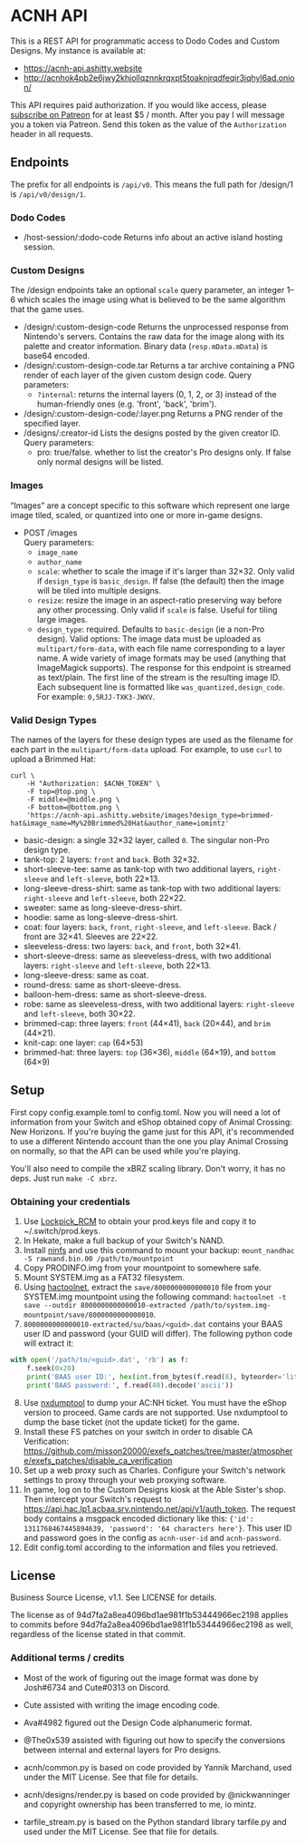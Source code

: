 # ACNH API

This is a REST API for programmatic access to Dodo Codes and Custom Designs. My instance is available at:
- https://acnh-api.ashitty.website
- http://acnhok4pb2e6jwy2khjollqznnkrqxpt5toaknjrqdfeqir3iqhyl6ad.onion/

This API requires paid authorization.
If you would like access, please [subscribe on Patreon](https://patreon.com/iomintz) for at least $5 / month.
After you pay I will message you a token via Patreon. Send this token as the value of the `Authorization` header
in all requests.

## Endpoints

The prefix for all endpoints is `/api/v0`. This means the full path for /design/1 is `/api/v0/design/1`.

### Dodo Codes

- /host-session/:dodo-code
Returns info about an active island hosting session.

### Custom Designs

The /design endpoints take an optional `scale` query parameter, an integer 1–6 which scales the image
using what is believed to be the same algorithm that the game uses.

- /design/:custom-design-code
  Returns the unprocessed response from Nintendo's servers. Contains the raw data for the image along with its palette
  and creator information. Binary data (`resp.mData.mData`) is base64 encoded.
- /design/:custom-design-code.tar
  Returns a tar archive containing a PNG render of each layer of the given custom design code.
  Query parameters:
  - `?internal`: returns the internal layers (0, 1, 2, or 3) instead of the human-friendly ones
    (e.g. 'front', 'back', 'brim').
- /design/:custom-design-code/:layer.png
  Returns a PNG render of the specified layer.
- /designs/:creator-id Lists the designs posted by the given creator ID. Query parameters:
  - pro: true/false. whether to list the creator's Pro designs only. If false only normal designs will be listed.

### Images

“Images” are a concept specific to this software which represent one large image tiled, scaled, or quantized into 
one or more in-game designs.

- POST /images<br>
  Query parameters:
  - `image_name`
  - `author_name`
  - `scale`: whether to scale the image if it's larger than 32×32. Only valid if `design_type` is `basic_design`.
    If false (the default) then the image will be tiled into multiple designs.
  - `resize`: resize the image in an aspect-ratio preserving way before any other processing. Only valid if
    `scale` is false. Useful for tiling large images.
  - `design_type`: required. Defaults to `basic-design` (ie a non-Pro design). Valid options:
  The image data must be uploaded as `multipart/form-data`, with each file name corresponding to a layer name.
  A wide variety of image formats may be used (anything that ImageMagick supports).
  The response for this endpoint is streamed as text/plain. The first line of the stream is the resulting image ID.
  Each subsequent line is formatted like `was_quantized,design_code`. For example: `0,5RJJ-TXK3-JWXV`.

### Valid Design Types

The names of the layers for these design types are used as the filename for each part in the `multipart/form-data`
upload. For example, to use `curl` to upload a Brimmed Hat:

```
curl \
	-H "Authorization: $ACNH_TOKEN" \
	-F top=@top.png \
	-F middle=@middle.png \
	-F bottom=@bottom.png \
	'https://acnh-api.ashitty.website/images?design_type=brimmed-hat&image_name=My%20Brimmed%20Hat&author_name=iomintz'
```

- basic-design: a single 32×32 layer, called `0`. The singular non-Pro design type.
- tank-top: 2 layers: `front` and `back`. Both 32×32.
- short-sleeve-tee: same as tank-top with two additional layers, `right-sleeve` and `left-sleeve`, both 22×13.
- long-sleeve-dress-shirt: same as tank-top with two additional layers: `right-sleeve` and `left-sleeve`, both 22×22.
- sweater: same as long-sleeve-dress-shirt.
- hoodie: same as long-sleeve-dress-shirt.
- coat: four layers: `back`, `front`, `right-sleeve`, and `left-sleeve`. Back / front are 32×41. Sleeves are 22×22.
- sleeveless-dress: two layers: `back`, and `front`, both 32×41.
- short-sleeve-dress: same as sleeveless-dress, with two additional layers: `right-sleeve` and `left-sleeve`, both 22×13.
- long-sleeve-dress: same as coat.
- round-dress: same as short-sleeve-dress.
- balloon-hem-dress: same as short-sleeve-dress.
- robe: same as sleeveless-dress, with two additional layers: `right-sleeve` and `left-sleeve`, both 30×22.
- brimmed-cap: three layers: `front` (44×41), `back` (20×44), and `brim` (44×21).
- knit-cap: one layer: `cap` (64×53)
- brimmed-hat: three layers: `top` (36×36), `middle` (64×19), and `bottom` (64×9)

## Setup

First copy config.example.toml to config.toml. Now you will need a lot of information from your Switch
and eShop obtained copy of Animal Crossing: New Horizons.
If you're buying the game just for this API, it's recommended to use a different Nintendo account than the one
you play Animal Crossing on normally, so that the API can be used while you're playing.

You'll also need to compile the xBRZ scaling library. Don't worry, it has no deps. Just run `make -C xbrz`.

### Obtaining your credentials

1. Use [Lockpick_RCM](https://github.com/shchmue/Lockpick_RCM/releases)
   to obtain your prod.keys file and copy it to ~/.switch/prod.keys.
2. In Hekate, make a full backup of your Switch's NAND.
3. Install [ninfs](https://github.com/ihaveamac/ninfs) and use this command to mount your backup:
   `mount_nandhac -S rawnand.bin.00 /path/to/mountpoint`
4. Copy PRODINFO.img from your mountpoint to somewhere safe.
5. Mount SYSTEM.img as a FAT32 filesystem.
6. Using [hactoolnet](https://github.com/Thealexbarney/LibHac/releases), extract the `save/8000000000000010`
   file from your SYSTEM.img mountpoint using the following command:
   `hactoolnet -t save --outdir 8000000000000010-extracted /path/to/system.img-mountpoint/save/8000000000000010`.
7. `8000000000000010-extracted/su/baas/<guid>.dat` contains your BAAS user ID and password (your GUID will differ).
   The following python code will extract it:

```py
with open('/path/to/<guid>.dat', 'rb') as f:
	f.seek(0x20)
	print('BAAS user ID:', hex(int.from_bytes(f.read(8), byteorder='little')))
	print('BAAS password:', f.read(40).decode('ascii'))
```

8. Use [nxdumptool](https://github.com/DarkMatterCore/nxdumptool/releases) to dump your AC:NH ticket.
   You must have the eShop version to proceed. Game cards are not supported. 
   Use nxdumptool to dump the base ticket (not the update ticket) for the game.
9. Install these FS patches on your switch in order to disable CA Verification:
   https://github.com/misson20000/exefs_patches/tree/master/atmosphere/exefs_patches/disable_ca_verification
10. Set up a web proxy such as Charles.
    Configure your Switch's network settings to proxy through your web proxying software.
11. In game, log on to the Custom Designs kiosk at the Able Sister's shop.
    Then intercept your Switch's request to https://api.hac.lp1.acbaa.srv.nintendo.net/api/v1/auth_token.
    The request body contains a msgpack encoded dictionary like this:
    `{'id': 1311768467445894639, 'password': '64 characters here'}`.
    This user ID and password goes in the config as `acnh-user-id` and `acnh-password`.
12. Edit config.toml according to the information and files you retrieved.

## License

Business Source License, v1.1. See LICENSE for details.

The license as of 94d7fa2a8ea4096bd1ae981f1b53444966ec2198 applies to commits before
94d7fa2a8ea4096bd1ae981f1b53444966ec2198 as well, regardless of the license stated in that
commit.

### Additional terms / credits

- Most of the work of figuring out the image format was done by Josh#6734 and Cute#0313 on Discord.
- Cute assisted with writing the image encoding code.
- Ava#4982 figured out the Design Code alphanumeric format.
- @The0x539 assisted with figuring out how to specify the conversions between internal and external layers for
  Pro designs.

- acnh/common.py is based on code provided by Yannik Marchand, used under the MIT License.
  See that file for details.
- acnh/designs/render.py is based on code provided by @nickwanninger
  and copyright ownership has been transferred to me, io mintz.
- tarfile_stream.py is based on the Python standard library tarfile.py and used under the MIT License.
  See that file for details.
